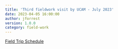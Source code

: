 ```yaml
---
title: 'Third fieldwork visit by UCAM - July 2023'
date: 2023-04-05 16:00:00 
author: jforrest
version: 1.0.0
category: field-work
---
```



[Field Trip Schedule](/assets/posts/UCAM_LSVvisit_July23.pdf)


